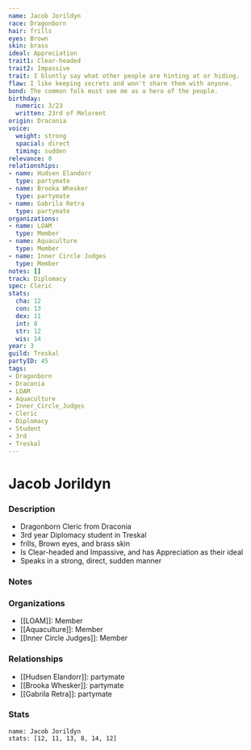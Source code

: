 ```yaml
---
name: Jacob Jorildyn
race: Dragonborn
hair: frills
eyes: Brown
skin: brass
ideal: Appreciation
trait1: Clear-headed
trait2: Impassive
trait: I bluntly say what other people are hinting at or hiding.
flaw: I like keeping secrets and won't share them with anyone.
bond: The common folk must see me as a hero of the people.
birthday:
  numeric: 3/23
  written: 23rd of Melorent
origin: Draconia
voice:
  weight: strong
  spacial: direct
  timing: sudden
relevance: 0
relationships:
- name: Hudsen Elandorr
  type: partymate
- name: Brooka Whesker
  type: partymate
- name: Gabrila Retra
  type: partymate
organizations:
- name: LOAM
  type: Member
- name: Aquaculture
  type: Member
- name: Inner Circle Judges
  type: Member
notes: []
track: Diplomacy
spec: Cleric
stats:
  cha: 12
  con: 13
  dex: 11
  int: 8
  str: 12
  wis: 14
year: 3
guild: Treskal
partyID: 45
tags:
- Dragonborn
- Draconia
- LOAM
- Aquaculture
- Inner_Circle_Judges
- Cleric
- Diplomacy
- Student
- 3rd
- Treskal
---
```

# Jacob Jorildyn
### Description
- Dragonborn Cleric from Draconia
- 3rd year Diplomacy student in Treskal
- frills, Brown eyes, and brass skin
- Is Clear-headed and Impassive, and has Appreciation as their ideal
- Speaks in a strong, direct, sudden manner

### Notes

### Organizations
- [[LOAM]]: Member
- [[Aquaculture]]: Member
- [[Inner Circle Judges]]: Member

### Relationships
- [[Hudsen Elandorr]]: partymate
- [[Brooka Whesker]]: partymate
- [[Gabrila Retra]]: partymate

### Stats
```statblock
name: Jacob Jorildyn
stats: [12, 11, 13, 8, 14, 12]
```